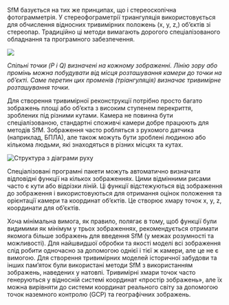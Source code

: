 
SfM базується на тих же принципах, що і стереоскопічна фотограмметрія. У стереофограметрії триангуляція використовується для обчислення відносних тривимірних положень (x, y, z,) об’єктів зі стереопар. Традиційно ці методи вимагають дорогого спеціалізованого обладнання та програмного забезпечення.

![](http://gsp.humboldt.edu/OLM/Courses/GSP_216_Online/images/stereo.jpg)

*Спільні точки (P і Q) визначені на кожному зображенні. Лінію зору або промінь можна побудувати від місця розташування камери до точки на об’єкті. Саме перетин цих променів (тріангуляція) визначає тривимірне розташування точки.*

Для створення тривимірної реконструкції потрібно просто багато зображень площі або об’єкта з високим ступенем перекриття, зроблених під різними кутами. Камера не повинна бути спеціалізованою, стандартні споживчі камери добре працюють для методів SfM. Зображення часто робляться з рухомого датчика (наприклад, БПЛА), але також можуть бути зроблені людиною або кількома людьми, які знаходяться в різних місцях та кутах.

![Структура з діаграми руху](http://gsp.humboldt.edu/OLM/Courses/GSP_216_Online/images/sfm-diagram.jpg)

Спеціалізовані програмні пакети можуть автоматично визначати відповідні функції на кількох зображеннях. Цими відмінними рисами часто є кути або відрізки ліній. Ці функції відстежуються від зображення до зображення і використовуються для отримання оцінок положення та орієнтації камери та координат об’єктів. Це створює хмару точок x, y, z, координати для об’єктів.

Хоча мінімальна вимога, як правило, полягає в тому, щоб функції були видимими як мінімум у трьох зображеннях, рекомендується отримати якомога більше зображень для введення SfM (у межах розумності та можливості). Для найшвидшої обробки та якості моделі всі зображення слід робити одночасно за допомогою однієї і тієї ж камери, але це не є вимогою. Для створення тривимірних моделей історичної забудови та інших пам’яток були використані методи SfM з використанням зображень, наведених у натовпі. Тривимірні хмари точок часто генеруються у відносній системі координат «простір зображень», але їх можна вирівняти до системи координат реального світу за допомогою точок наземного контролю (GCP) та географічних зображень.